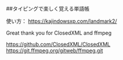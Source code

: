##タイピングで楽しく覚える単語帳

使い方：
https://kajindowsxp.com/landmark2/

Great thank you for ClosedXML and ffmpeg

https://github.com/ClosedXML/ClosedXML
https://git.ffmpeg.org/gitweb/ffmpeg.git
